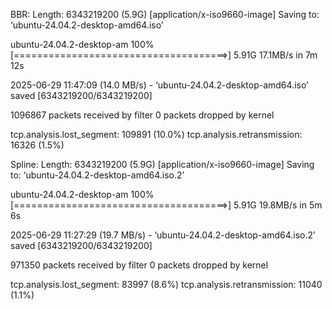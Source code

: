 BBR:
Length: 6343219200 (5.9G) [application/x-iso9660-image]
Saving to: ‘ubuntu-24.04.2-desktop-amd64.iso’

ubuntu-24.04.2-desktop-am 100%[=====================================>]   5.91G  17.1MB/s    in 7m 12s

2025-06-29 11:47:09 (14.0 MB/s) - ‘ubuntu-24.04.2-desktop-amd64.iso’ saved [6343219200/6343219200]

1096867 packets received by filter
0 packets dropped by kernel

tcp.analysis.lost_segment: 109891 (10.0%)
tcp.analysis.retransmission: 16326 (1.5%) 


Spline:
Length: 6343219200 (5.9G) [application/x-iso9660-image]
Saving to: ‘ubuntu-24.04.2-desktop-amd64.iso.2’

ubuntu-24.04.2-desktop-am 100%[=====================================>]   5.91G  19.8MB/s    in 5m 6s

2025-06-29 11:27:29 (19.7 MB/s) - ‘ubuntu-24.04.2-desktop-amd64.iso.2’ saved [6343219200/6343219200]

971350 packets received by filter
0 packets dropped by kernel

tcp.analysis.lost_segment: 83997 (8.6%)
tcp.analysis.retransmission: 11040 (1.1%)
